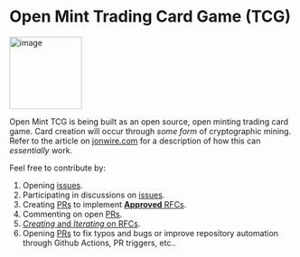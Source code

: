 # Open Mint Trading Card Game (TCG)

<img width="128" height="128" alt="image" src="https://github.com/user-attachments/assets/076a0c72-c36c-40b6-afe0-c12c6be1e7bf" />

Open Mint TCG is being built as an open source, open minting trading card game. Card creation will occur through <i>some form</i> of cryptographic mining. Refer to the article on [jonwire.com](https://www.jonwire.com/articles/2025/09/01/open-mint-tcg-part-1.html) for a description of how this can *essentially* work.

Feel free to contribute by:

1. Opening [issues](https://github.com/svidgen/open-mint-tcg/issues).
1. Participating in discussions on [issues](https://github.com/svidgen/open-mint-tcg/issues).
1. Creating [PRs](https://github.com/svidgen/open-mint-tcg/pulls) to implement [**Approved** RFCs](./rfc/README.md).
1. Commenting on open [PRs](https://github.com/svidgen/open-mint-tcg/pulls).
1. [*Creating* and *Iterating* on RFCs](./PROCESS.md).
1. Opening [PRs](https://github.com/svidgen/open-mint-tcg/pulls) to fix typos and bugs or improve repository automation through Github Actions, PR triggers, etc..

